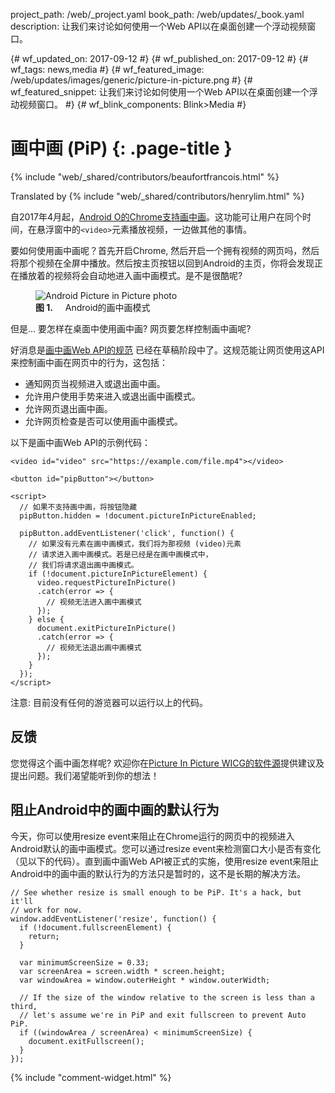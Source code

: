 project_path: /web/_project.yaml
book_path: /web/updates/_book.yaml
description: 让我们来讨论如何使用一个Web API以在桌面创建一个浮动视频窗口。

{# wf_updated_on: 2017-09-12 #}
{# wf_published_on: 2017-09-12 #}
{# wf_tags: news,media #}
{# wf_featured_image: /web/updates/images/generic/picture-in-picture.png #}
{# wf_featured_snippet: 让我们来讨论如何使用一个Web API以在桌面创建一个浮动视频窗口。 #}
{# wf_blink_components: Blink>Media #}

# 画中画 (PiP) {: .page-title }

{% include "web/_shared/contributors/beaufortfrancois.html" %}

Translated by
{% include "web/_shared/contributors/henrylim.html" %}

自2017年4月起，[Android O的Chrome支持画中画](https://developer.android.com/about/versions/oreo/android-8.0.html#opip)。这功能可让用户在同个时间，在悬浮窗中的`<video>`元素播放视频，一边做其他的事情。

要如何使用画中画呢？首先开启Chrome, 然后开启一个拥有视频的网页吗，然后将那个视频在全屏中播放。然后按主页按钮以回到Android的主页，你将会发现正在播放着的视频将会自动地进入画中画模式。是不是很酷呢?

<figure>
  <img src="/web/updates/images/2017/09/picture-in-picture-hero.jpg" alt="Android Picture in Picture photo">
  <figcaption><b>图 1.</b>
    Android的画中画模式</figcaption>
</figure>

但是... 要怎样在桌面中使用画中画? 网页要怎样控制画中画呢?

好消息是[画中画Web API的规范](https://wicg.github.io/picture-in-picture/) 已经在草稿阶段中了。这规范能让网页使用这API来控制画中画在网页中的行为，这包括：

- 通知网页当视频进入或退出画中画。
- 允许用户使用手势来进入或退出画中画模式。
- 允许网页退出画中画。
- 允许网页检查是否可以使用画中画模式。

以下是画中画Web API的示例代码：

```
<video id="video" src="https://example.com/file.mp4"></video>

<button id="pipButton"></button>

<script>
  // 如果不支持画中画，将按钮隐藏
  pipButton.hidden = !document.pictureInPictureEnabled;

  pipButton.addEventListener('click', function() {
    // 如果没有元素在画中画模式，我们将为那视频 (video)元素
    // 请求进入画中画模式。若是已经是在画中画模式中，
    // 我们将请求退出画中画模式。
    if (!document.pictureInPictureElement) {
      video.requestPictureInPicture()
      .catch(error => {
        // 视频无法进入画中画模式
      });
    } else {
      document.exitPictureInPicture()
      .catch(error => {
        // 视频无法退出画中画模式
      });
    }
  });
</script>
```

注意: 目前没有任何的游览器可以运行以上的代码。

## 反馈

您觉得这个画中画怎样呢? 欢迎你在[Picture In Picture WICG的软件源](https://github.com/WICG/picture-in-picture)提供建议及提出问题。我们渴望能听到你的想法！

## 阻止Android中的画中画的默认行为

今天，你可以使用resize event来阻止在Chrome运行的网页中的视频进入Android默认的画中画模式。您可以通过resize event来检测窗口大小是否有变化（见以下的代码）。直到画中画Web API被正式的实施，使用resize event来阻止Android中的画中画的默认行为的方法只是暂时的，这不是长期的解决方法。

```
// See whether resize is small enough to be PiP. It's a hack, but it'll
// work for now.
window.addEventListener('resize', function() {
  if (!document.fullscreenElement) {
    return;
  }

  var minimumScreenSize = 0.33;
  var screenArea = screen.width * screen.height;
  var windowArea = window.outerHeight * window.outerWidth;

  // If the size of the window relative to the screen is less than a third,
  // let's assume we're in PiP and exit fullscreen to prevent Auto PiP.
  if ((windowArea / screenArea) < minimumScreenSize) {
    document.exitFullscreen();
  }
});
```

{% include "comment-widget.html" %}
